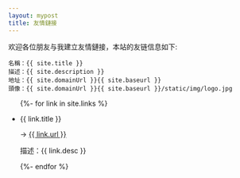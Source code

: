 ```yaml
---
layout: mypost
title: 友情鏈接
---
```


欢迎各位朋友与我建立友情鏈接，本站的友链信息如下:

```
名稱：{{ site.title }}
描述：{{ site.description }}
地址：{{ site.domainUrl }}{{ site.baseurl }}
頭像：{{ site.domainUrl }}{{ site.baseurl }}/static/img/logo.jpg
```

<ul>
  {%- for link in site.links %}
  <li>
    <p>{{ link.title }}<br> </p>
    <p>-> <a href="{{ link.url }}" title="{{ link.desc }}" target="_blank" >{{ link.url }}</a></p>
    <p>描述：{{ link.desc }}</p>
  </li>
  {%- endfor %}
</ul>
